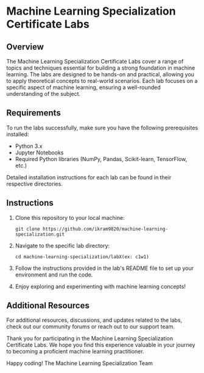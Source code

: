 # Machine Learning Specialization Certificate Labs

## Overview

The Machine Learning Specialization Certificate Labs cover a range of topics and techniques essential for building a strong foundation in machine learning. The labs are designed to be hands-on and practical, allowing you to apply theoretical concepts to real-world scenarios. Each lab focuses on a specific aspect of machine learning, ensuring a well-rounded understanding of the subject.


## Requirements

To run the labs successfully, make sure you have the following prerequisites installed:

- Python 3.x
- Jupyter Notebooks
- Required Python libraries (NumPy, Pandas, Scikit-learn, TensorFlow, etc.)

Detailed installation instructions for each lab can be found in their respective directories.

## Instructions

1. Clone this repository to your local machine:
   ```
   git clone https://github.com/ikram9820/machine-learning-specialization.git
   ```

2. Navigate to the specific lab directory:
   ```
   cd machine-learning-specialization/labX(ex: c1w1)
   ```

3. Follow the instructions provided in the lab's README file to set up your environment and run the code.

4. Enjoy exploring and experimenting with machine learning concepts!

## Additional Resources

For additional resources, discussions, and updates related to the labs, check out our community forums or reach out to our support team.

Thank you for participating in the Machine Learning Specialization Certificate Labs. We hope you find this experience valuable in your journey to becoming a proficient machine learning practitioner.

Happy coding!
The Machine Learning Specialization Team
